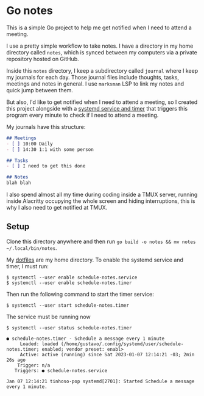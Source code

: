 # Go notes

This is a simple Go project to help me get notified when I need to attend a
meeting.

I use a pretty simple workflow to take notes. I have a directory in my home
directory called `notes`, which is synced between my computers via a private
repository hosted on GitHub.

Inside this `notes` directory, I keep a subdirectory called `journal` where I
keep my journals for each day. Those journal files include thoughts, tasks,
meetings and notes in general. I use `marksman` LSP to link my notes and quick
jump between them.

But also, I'd like to get notified when I need to attend a meeting, so I created
this project alongside with a [systemd service and timer]() that triggers this
program every minute to check if I need to attend a meeting.

My journals have this structure:

```md
## Meetings
- [ ] 10:00 Daily
- [ ] 14:30 1:1 with some person

## Tasks
- [ ] I need to get this done

## Notes
blah blah
```

I also spend almost all my time during coding inside a TMUX server, running
inside Alacritty occupying the whole screen and hiding interruptions, this is
why I also need to get notified at TMUX.

## Setup

Clone this directory anywhere and then run `go build -o notes && mv notes
~/.local/bin/notes`.

My [dotfiles]() are my home directory. To enable the systemd service and timer,
I must run:

```
$ systemctl --user enable schedule-notes.service
$ systemctl --user enable schedule-notes.timer
```

Then run the following command to start the timer service:

```
$ systemctl --user start schedule-notes.timer
```

The service must be running now

```
$ systemctl --user status schedule-notes.timer

● schedule-notes.timer - Schedule a message every 1 minute
     Loaded: loaded (/home/gustavo/.config/systemd/user/schedule-notes.timer; enabled; vendor preset: enabl>
     Active: active (running) since Sat 2023-01-07 12:14:21 -03; 2min 26s ago
    Trigger: n/a
   Triggers: ● schedule-notes.service

Jan 07 12:14:21 tinhoso-pop systemd[2701]: Started Schedule a message every 1 minute.
```
